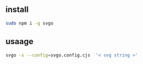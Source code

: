 ## install

```bash
sudo npm i -g svgo
```


## usaage 

```bash
svgo -s --config=svgo.config.cjs  '< svg string >'
```